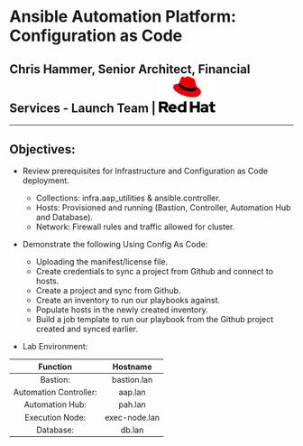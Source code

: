 # Ansible Automation Platform: Configuration as Code
## Chris Hammer, Senior Architect, Financial Services - Launch Team | <img src="redhat-logo.png" style="width:100px;"/>
---
## Objectives:
- Review prerequisites for Infrastructure and Configuration as Code deployment.
    - Collections: infra.aap_utilities & ansible.controller.
    - Hosts: Provisioned and running (Bastion, Controller, Automation Hub and Database).
    - Network: Firewall rules and traffic allowed for cluster.
- Demonstrate the following Using Config As Code: 
    - Uploading the manifest/license file.
    - Create credentials to sync a project from Github and connect to hosts. 
    - Create a project and sync from Github.
    - Create an inventory to run our playbooks against.
    - Populate hosts in the newly created inventory.
    - Build a job template to run our playbook from the Github project created and synced earlier. 

- Lab Environment:  

| Function    | Hostname |
| :--------: | :-------: |
| Bastion:   |  bastion.lan  |
| Automation Controller:  | aap.lan  |
| Automation Hub: | pah.lan  |
| Execution Node:  | exec-node.lan  |
| Database:  |  db.lan  |